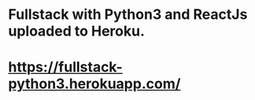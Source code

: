 # Fullstack with Python3 and ReactJs uploaded to Heroku.

# https://fullstack-python3.herokuapp.com/
